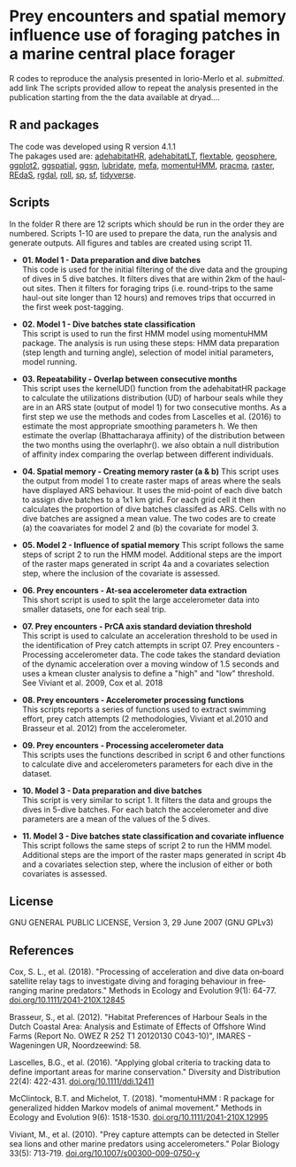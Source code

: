 # Prey encounters and spatial memory influence use of foraging patches in a marine central place forager
R codes to reproduce the analysis presented in Iorio-Merlo et al. _submitted_. add link
The scripts provided allow to repeat the analysis presented in the publication starting from the the data available at dryad....

## R and packages
The code was developed using R version 4.1.1  
The pakages used are: 
[adehabitatHR](https://rdocumentation.org/packages/adehabitatHR/versions/0.4.19),
[adehabitatLT](https://rdocumentation.org/packages/adehabitatLT/versions/0.3.25),
[flextable](https://rdocumentation.org/packages/flextable/versions/0.6.5), 
[geosphere](https://rdocumentation.org/packages/geosphere/versions/1.5-10), 
[ggplot2](https://rdocumentation.org/packages/ggplot2/versions/3.3.3), 
[ggspatial](https://rdocumentation.org/packages/ggspatial/versions/1.1.5), 
[ggsn](https://rdocumentation.org/packages/ggsn/versions/0.5.0), 
[lubridate](https://rdocumentation.org/packages/lubridate/versions/1.7.10),
[mefa](https://rdocumentation.org/packages/mefa/versions/3.2-7), 
[momentuHMM](https://rdocumentation.org/packages/momentuHMM/versions/1.5.2),
[pracma](https://rdocumentation.org/packages/pracma/versions/1.9.9),
[raster](https://rdocumentation.org/packages/raster/versions/3.4-10),
[REdaS](https://rdocumentation.org/packages/REdaS/versions/0.9.3),
[rgdal](https://rdocumentation.org/packages/rgdal/versions/1.5-23), 
[roll](https://rdocumentation.org/packages/roll/versions/1.1.6),
[sp](https://rdocumentation.org/packages/sp/versions/1.4-5), 
[sf](https://rdocumentation.org/packages/sf/versions/0.9-8), 
[tidyverse](https://rdocumentation.org/packages/tidyverse/versions/1.3.1). 
 

## Scripts
In the folder R there are 12 scripts which should be run in the order they are numbered. Scripts 1-10 are used to prepare the data, run the analysis and generate outputs. All figures and tables are created using script 11.

* **01. Model 1 - Data preparation and dive batches**  
This code is used for the initial filtering of the dive data and the grouping of dives in 5 dive batches. It filters dives that are within 2km of the haul-out sites. Then it filters for foraging trips (i.e. round-trips to the same haul-out site longer than 12 hours) and removes trips that occurred in the first week post-tagging.

* **02. Model 1 - Dive batches state classification**  
This script is used to run the first HMM model using momentuHMM package. The analysis is run using these steps: HMM data preparation (step length and turning angle), selection of model initial parameters, model running. 

* **03. Repeatability - Overlap between consecutive months**  
This script uses the kernelUD() function from the adehabitatHR package to calculate the utilizations distribution (UD) of harbour seals while they are in an ARS state (output of model 1) for two consecutive months. As a first step we use the methods and codes from Lascelles et al. (2016) to estimate the most appropriate smoothing parameters h. We then estimate the overlap (Bhattacharaya affinity) of the distribution between the two months using the overlaphr(). we also obtain a null distribution of affinity index comparing the overlap between different individuals. 

* **04.  Spatial memory - Creating memory raster (a & b)**
This script uses the output from model 1 to create raster maps of areas where the seals have displayed ARS behaviour. It uses the mid-point of each dive batch to assign dive batches to a 1x1 km grid. For each grid cell it then calculates the proportion of dive batches classifed as ARS. Cells with no dive batches are assigned a mean value. The two codes are to create (a) the coavariates for model 2 and (b) the covariate for model 3.

* **05.  Model 2 - Influence of spatial memory**
This script follows the same steps of script 2 to run the HMM model. Additional steps are the import of the raster maps generated in script 4a and a covariates selection step, where the inclusion of the covariate is assessed.

* **06. Prey encounters - At-sea accelerometer data extraction**  
This short script is used to split the large accelerometer data into smaller datasets, one for each seal trip. 

* **07. Prey encounters - PrCA axis standard deviation threshold**  
This script is used to calculate an acceleration threshold to be used in the identification of Prey catch attempts in script 07. Prey encounters - Processing accelerometer data. The code takes the standard deviation of the dynamic acceleration over a moving window of 1.5 seconds and uses a kmean cluster analysis to define a "high" and "low" threshold. See Viviant et al. 2009, Cox et al. 2018

* **08. Prey encounters - Accelerometer processing functions**  
This scripts reports a series of functions used to extract swimming effort, prey catch attempts (2 methodologies, Viviant et al.2010 and Brasseur et al. 2012) from the accelerometer.

* **09. Prey encounters - Processing accelerometer data**  
This scripts uses the functions described in script 6 and other functions to calculate dive and accelerometers parameters for each dive in the dataset.

* **10. Model 3 - Data preparation and dive batches**  
This script is very similar to script 1. It filters the data and groups the dives in 5-dive batches. For each batch the accelerometer and dive parameters are a mean of the values of the 5 dives. 

* **11. Model 3 - Dive batches state classification and covariate influence**  
This script follows the same steps of script 2 to run the HMM model. Additional steps are the import of the raster maps generated in script 4b and a covariates selection step, where the inclusion of either or both covariates is assessed.

## License
GNU GENERAL PUBLIC LICENSE, Version 3, 29 June 2007 (GNU GPLv3)

## References
Cox, S. L., et al. (2018). "Processing of acceleration and dive data on‐board satellite relay tags to investigate diving and foraging behaviour in free‐ranging marine predators." Methods in Ecology and Evolution 9(1): 64-77. [doi.org/10.1111/2041-210X.12845](https://doi.org/10.1111/2041-210X.12845)

Brasseur, S., et al. (2012). "Habitat Preferences of Harbour Seals in the Dutch Coastal Area: Analysis and Estimate of Effects of Offshore Wind Farms (Report No. OWEZ R 252 T1 20120130 C043-10)", IMARES - Wageningen UR, Noordzeewind: 58.  

Lascelles, B.G., et al. (2016). "Applying global criteria to tracking data to define important areas for marine conservation." Diversity and Distribution 22(4): 422-431. [doi.org/10.1111/ddi.12411](https://doi.org/10.1111/ddi.12411)

McClintock, B.T. and Michelot, T. (2018). "momentuHMM : R package for generalized hidden Markov models of animal movement." Methods in Ecology and Evolution 9(6): 1518-1530. [doi.org/10.1111/2041-210X.12995](https://doi.org/10.1111/2041-210X.12995)

Viviant, M., et al. (2010). "Prey capture attempts can be detected in Steller sea lions and other marine predators using accelerometers." Polar Biology 33(5): 713-719. [doi.org/10.1007/s00300-009-0750-y](https://doi.org/10.1007/s00300-009-0750-y)
